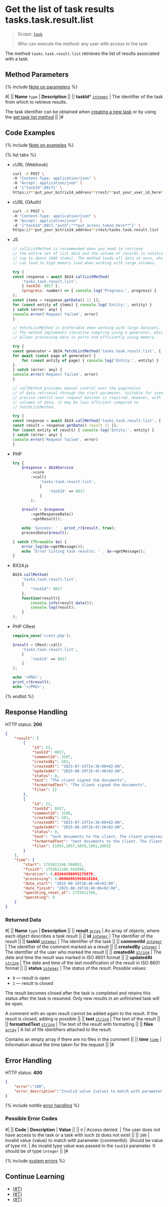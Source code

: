 # Get the list of task results tasks.task.result.list

> Scope: [`task`](../../scopes/permissions.md)
>
> Who can execute the method: any user with access to the task

The method `tasks.task.result.list` retrieves the list of results associated with a task.

## Method Parameters

{% include [Note on parameters](../../../_includes/required.md) %}

#|
|| **Name**
`type` | **Description** ||
|| **taskId***
[`integer`](../../data-types.md) | The identifier of the task from which to retrieve results.

The task identifier can be obtained when [creating a new task](../tasks-task-add.md) or by using the [get task list method](../tasks-task-list.md) ||
|#

## Code Examples

{% include [Note on examples](../../../_includes/examples.md) %}

{% list tabs %}

- cURL (Webhook)

    ```bash
    curl -X POST \
    -H "Content-Type: application/json" \
    -H "Accept: application/json" \
    -d '{"taskId":8017}' \
    https://**put_your_bitrix24_address**/rest/**put_your_user_id_here**/**put_your_webhook_here**/tasks.task.result.list
    ```

- cURL (OAuth)

    ```bash
    curl -X POST \
    -H "Content-Type: application/json" \
    -H "Accept: application/json" \
    -d '{"taskId":8017,"auth":"**put_access_token_here**"}' \
    https://**put_your_bitrix24_address**/rest/tasks.task.result.list
    ```

- JS

    ```javascript
    // callListMethod is recommended when you need to retrieve
    // the entire set of list data and the volume of records is relatively small
    // (up to about 1000 items). The method loads all data at once, which
    // can lead to high memory load when working with large volumes.

    try {
    const response = await $b24.callListMethod(
        'tasks.task.result.list',
        { taskId: 8017 },
        (progress: number) => { console.log('Progress:', progress) }
    );
    const items = response.getData() || [];
    for (const entity of items) { console.log('Entity:', entity) }
    } catch (error: any) {
    console.error('Request failed', error)
    }

    // fetchListMethod is preferable when working with large datasets.
    // The method implements iterative sampling using a generator, which
    // allows processing data in parts and efficiently using memory.

    try {
    const generator = $b24.fetchListMethod('tasks.task.result.list', { taskId: 8017 }, 'ID');
    for await (const page of generator) {
        for (const entity of page) { console.log('Entity:', entity) }
    }
    } catch (error: any) {
    console.error('Request failed', error)
    }

    // callMethod provides manual control over the pagination
    // of data retrieval through the start parameter. Suitable for scenarios where
    // precise control over request batches is required. However, with large
    // volumes of data, it may be less efficient compared to
    // fetchListMethod.

    try {
    const response = await $b24.callMethod('tasks.task.result.list', { taskId: 8017 }, 0);
    const result = response.getData().result || [];
    for (const entity of result) { console.log('Entity:', entity) }
    } catch (error: any) {
    console.error('Request failed', error)
    }
    ```

- PHP

    ```php
    try {
        $response = $b24Service
            ->core
            ->call(
                'tasks.task.result.list',
                [
                    'taskId' => 8017
                ]
            );

        $result = $response
            ->getResponseData()
            ->getResult();

        echo 'Success: ' . print_r($result, true);
        processData($result);

    } catch (Throwable $e) {
        error_log($e->getMessage());
        echo 'Error listing task results: ' . $e->getMessage();
    }
    ```

- BX24.js

    ```js
    BX24.callMethod(
        'tasks.task.result.list',
        {
            "taskId": 8017
        },
        function(result){
            console.info(result.data());
            console.log(result);
        }
    );
    ```

- PHP CRest

    ```php
    require_once('crest.php');

    $result = CRest::call(
        'tasks.task.result.list',
        [
            'taskId' => 8017
        ]
    );

    echo '<PRE>';
    print_r($result);
    echo '</PRE>';
    ```

{% endlist %}

## Response Handling

HTTP status: **200**

```json
{
    "result": [
        {
            "id": 23,
            "taskId": 8017,
            "commentId": 3197,
            "createdBy": 503,
            "createdAt": "2025-07-15T14:30:00+02:00",
            "updatedAt": "2025-08-19T16:45:48+02:00",
            "status": 0,
            "text": "The client signed the documents",
            "formattedText": "The client signed the documents",
            "files": []
        },
        {
            "id": 21,
            "taskId": 8017,
            "commentId": 3199,
            "createdBy": 503,
            "createdAt": "2025-07-13T14:30:00+02:00",
            "updatedAt": "2025-08-19T16:45:56+02:00",
            "status": 0,
            "text": "Sent documents to the client. The client promises to respond on [B]Monday[\/B].",
            "formattedText": "Sent documents to the client. The client promises to respond on \u003Cb\u003EMonday\u003C\/b\u003E.",
            "files": [1055,1057,1059,1061,1063]
        }
    ],
    "time": {
        "start": 1755611166.509052,
        "finish": 1755611166.542696,
        "duration": 0.03364396095275879,
        "processing": 0.00906991958618164,
        "date_start": "2025-08-19T16:46:06+02:00",
        "date_finish": "2025-08-19T16:46:06+02:00",
        "operating_reset_at": 1755611766,
        "operating": 0
    }
}
```

### Returned Data

#|
|| **Name**
`type` | **Description** ||
|| **result**
[`array`](../../data-types.md) | An array of objects, where each object describes a task result ||
|| **id**
[`integer`](../../data-types.md) | The identifier of the result ||
|| **taskId**
[`integer`](../../data-types.md) | The identifier of the task ||
|| **commentId**
[`integer`](../../data-types.md) | The identifier of the comment marked as a result ||
|| **createdBy**
[`integer`](../../data-types.md) | The identifier of the user who marked the result ||
|| **createdAt**
[`string`](../../data-types.md) | The date and time the result was marked in ISO 8601 format ||
|| **updatedAt**
[`string`](../../data-types.md) | The date and time of the last modification of the result in ISO 8601 format ||
|| **status**
[`integer`](../../data-types.md) | The status of the result. Possible values:
- `0` — result is open
- `1` — result is closed

The result becomes closed after the task is completed and retains this status after the task is resumed. Only new results in an unfinished task will be open.

A comment with an open result cannot be added again to the result. If the result is closed, adding is possible
 ||
|| **text**
[`string`](../../data-types.md) | The text of the result ||
|| **formattedText**
[`string`](../../data-types.md) | The text of the result with formatting ||
|| **files**
[`array`](../../data-types.md) | A list of file identifiers attached to the result.

Contains an empty array if there are no files in the comment ||
|| **time**
[`time`](../../data-types.md#time) | Information about the time taken for the request ||
|#

## Error Handling

HTTP status: **400**

```json
{
    "error":"100",
    "error_description":"Invalid value {value} to match with parameter {commentId}. Should be value of type int."
}
```

{% include notitle [error handling](../../../_includes/error-info.md) %}

### Possible Error Codes

#|
|| **Code** | **Description** | **Value** ||
|| `0` | Access denied. | The user does not have access to the task or a task with such `ID` does not exist ||
|| `100` | Invalid value {value} to match with parameter {commentId}. Should be value of type int. | An invalid type value was passed in the `taskId` parameter. It should be of type `integer` ||
|#

{% include [system errors](../../../_includes/system-errors.md) %}

## Continue Learning

- [{#T}](./index.md)
- [{#T}](./tasks-task-result-add-from-comment.md)
- [{#T}](./tasks-task-result-delete-from-comment.md)